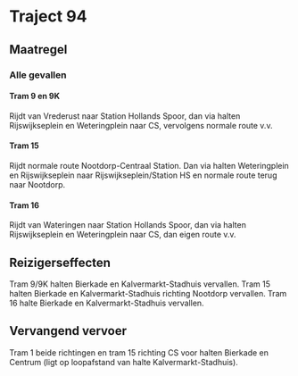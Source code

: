 # Traject 94
## Maatregel
### Alle gevallen

#### Tram 9 en 9K
Rijdt van Vrederust naar Station Hollands Spoor, dan via halten Rijswijkseplein en Weteringplein naar CS, vervolgens normale route v.v.

#### Tram 15
Rijdt normale route Nootdorp-Centraal Station. Dan via halten Weteringplein en Rijswijkseplein naar Rijswijkseplein/Station HS en normale route terug naar Nootdorp.

#### Tram 16
Rijdt van Wateringen naar Station Hollands Spoor, dan via halten Rijswijkseplein en Weteringplein naar CS, dan eigen route v.v. 

## Reizigerseffecten
Tram 9/9K halten Bierkade en Kalvermarkt-Stadhuis vervallen.
Tram 15 halten Bierkade en Kalvermarkt-Stadhuis richting Nootdorp vervallen.
Tram 16 halte Bierkade en Kalvermarkt-Stadhuis vervallen.

## Vervangend vervoer
Tram 1 beide richtingen en tram 15 richting CS voor halten Bierkade en Centrum (ligt op loopafstand van halte Kalvermarkt-Stadhuis).
